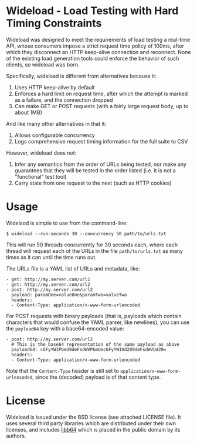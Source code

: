 # Wideload - Load Testing with Hard Timing Constraints

Wideload was designed to meet the requirements of load testing a real-time
API, whose consumers impose a strict request time policy of 100ms, after
which they disconnect an HTTP keep-alive connection and reconnect. None of
the existing load generation tools could enforce the behavior of such
clients, so wideload was born.

Specifically, wideload is different from alternatives because it:

1. Uses HTTP keep-alive by default
2. Enforces a hard limit on request time, after which the attempt
   is marked as a failure, and the connection dropped
4. Can make GET or POST requests (with a fairly large request body, up to
   about 1MB)

And like many other alternatives in that it:

1. Allows configurable concurrency
2. Logs comprehensive request timing information for the full suite to CSV

However, wideload does not:

1. Infer any semantics from the order of URLs being tested, nor make any
   guarantees that they will be tested in the order listed (i.e. it is not
   a "functional" test tool)
2. Carry state from one request to the next (such as HTTP cookies)

# Usage

Widelaod is simple to use from the command-line:

    $ wideload --run-seconds 30 --concurrency 50 path/to/urls.txt

This will run 50 threads concurrently for 30 seconds each, where each thread
will request each of the URLs in the file `path/to/urls.txt` as many times
as it can until the time runs out.

The URLs file is a YAML list of URLs and metadata, like:

    - get: http://my.server.com/url1
    - get: http://my.server.com/url2
    - post: http://my.server.com/url2
      payload: paramOne=valueOne&paramTwo=valueTwo
      headers:
      - Content-Type: application/x-www-form-urlencoded

For POST requests with binary payloads (that is, payloads which contain
characters that would confuse the YAML parser, like newlines), you can use
the `payload64` key with a base64-encoded value:

    - post: http://my.server.com/url2
      # This is the base64 representation of the same payload as above
      payload64: cGFyYW1PbmU9dmFsdWVPbmUmcGFyYW1Ud289dmFsdWVUd28=
      headers:
      - Content-Type: application/x-www-form-urlencoded

Note that the `Content-Type` header is still set to
`application/x-www-form-urlencoded`, since the (decoded) payload is of that
content type.

# License

Wideload is issued under the BSD license (see attached LICENSE file). It
uses several third party libraries which are distributed under their own
licenses, and includes [libb64](http://libb64.sourceforge.net) which is
placed in the public domain by its authors.
